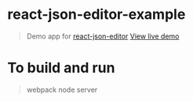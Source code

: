 react-json-editor-example
=========================

> Demo app for [react-json-editor](https://github.com/prognostic-llc/react-json-editor)
> [View live demo](http://demo-react-json-editor.s3-website-us-east-1.amazonaws.com/)


To build and run
=========================
> webpack
> node server
